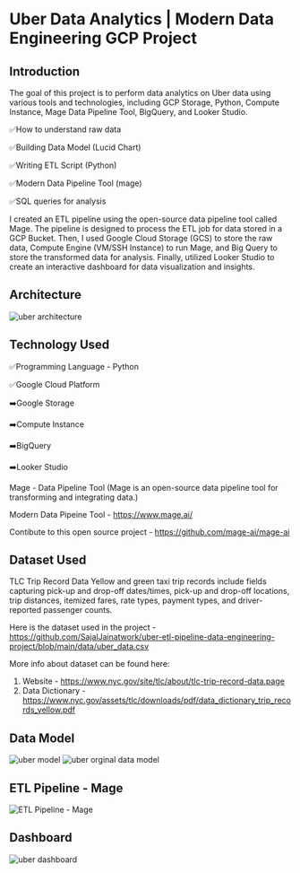 # Uber Data Analytics | Modern Data Engineering GCP Project

## Introduction

The goal of this project is to perform data analytics on Uber data using various tools and technologies, including GCP Storage, Python, Compute Instance, Mage Data Pipeline Tool, BigQuery, and Looker Studio.

✅How to understand raw data

✅Building Data Model (Lucid Chart)

✅Writing ETL Script (Python)

✅Modern Data Pipeline Tool (mage)

✅SQL queries for analysis

I created an ETL pipeline using the open-source data pipeline tool called Mage. The pipeline is designed to process the ETL job for data stored in a GCP Bucket. Then, I used Google Cloud Storage (GCS) to store the raw data, Compute Engine (VM/SSH Instance) to run Mage, and Big Query to store the transformed data for analysis. Finally, utilized Looker Studio to create an interactive dashboard for data visualization and insights.

## Architecture 
![uber architecture](https://github.com/SajalJainatwork/uber-etl-pipeline-data-engineering-project/assets/106689439/4e7af070-b278-4744-923c-d3ab7785e47e)

## Technology Used

✅Programming Language - Python

✅Google Cloud Platform

➡️Google Storage

➡️Compute Instance 

➡️BigQuery

➡️Looker Studio

Mage - Data Pipeline Tool
(Mage is an open-source data pipeline tool for transforming and integrating data.)

Modern Data Pipeine Tool - https://www.mage.ai/

Contibute to this open source project - https://github.com/mage-ai/mage-ai


## Dataset Used
TLC Trip Record Data
Yellow and green taxi trip records include fields capturing pick-up and drop-off dates/times, pick-up and drop-off locations, trip distances, itemized fares, rate types, payment types, and driver-reported passenger counts. 

Here is the dataset used in the project - https://github.com/SajalJainatwork/uber-etl-pipeline-data-engineering-project/blob/main/data/uber_data.csv

More info about dataset can be found here:
1. Website - https://www.nyc.gov/site/tlc/about/tlc-trip-record-data.page
2. Data Dictionary - https://www.nyc.gov/assets/tlc/downloads/pdf/data_dictionary_trip_records_yellow.pdf

## Data Model
![uber model](https://github.com/SajalJainatwork/uber-etl-pipeline-data-engineering-project/assets/106689439/2d855d8b-598a-4dd7-aac1-90e0a7da935e)
![uber orginal data model](https://github.com/SajalJainatwork/uber-etl-pipeline-data-engineering-project/assets/106689439/9785b1b5-5b79-4877-8337-9b1fc0b95fe9)

## ETL Pipeline - Mage
![ETL Pipeline - Mage](https://github.com/SajalJainatwork/uber-etl-pipeline-data-engineering-project/assets/106689439/dcbe9918-a0e7-44e4-b8e3-09affcb15029)


## Dashboard
![uber dashboard](https://github.com/SajalJainatwork/uber-etl-pipeline-data-engineering-project/assets/106689439/14f6485c-778f-4b06-b155-f217ed649f06)




